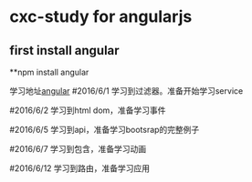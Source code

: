 # cxc-study for angularjs
## first install angular
**npm install angular 

学习地址[angular](http://www.runoob.com/angularjs/angularjs-tutorial.html)
#2016/6/1
学习到过滤器。准备开始学习service

#2016/6/2
学习到html dom，准备学习事件

#2016/6/5
学习到api，准备学习bootsrap的完整例子

#2016/6/7
学习到包含，准备学习动画

#2016/6/12
学习到路由，准备学习应用
